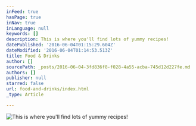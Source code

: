 ```yaml
---
inFeed: true
hasPage: true
inNav: true
inLanguage: null
keywords: []
description: This is where you'll find lots of yummy recipes!
datePublished: '2016-06-04T01:15:29.604Z'
dateModified: '2016-06-04T01:14:53.513Z'
title: Food & Drinks
author: []
sourcePath: _posts/2016-06-04-3fd836f8-f028-4a55-acba-745d12d227fe.md
authors: []
publisher: null
starred: false
url: food-and-drinks/index.html
_type: Article

---
```

![This is where you'll find lots of yummy recipes!](https://the-grid-user-content.s3-us-west-2.amazonaws.com/e631b3f9-1c3d-40cc-be4b-982093d5c6d7.jpg)